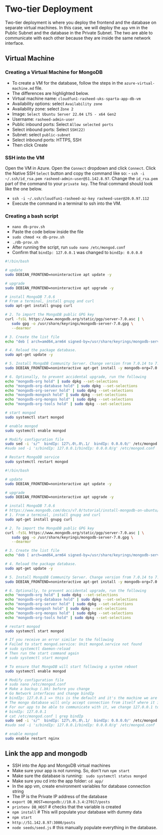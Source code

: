 # Two-tier Deployment

Two-tier deployment is where you deploy the frontend and the database on separate virtual machines. In this case, we will deploy the `app` vm in the Public Subnet and the database in the Private Subnet. The two are able to communicate with each other because they are inside the same network interface.

## Virtual Machine

### Creating a Virtual Machine for MongoDB

- To create a VM for the database, follow the steps in the `azure-virtual-machine.md` file.
- The differences are highlighted below.
- Virtual machine name: `cloudfun1-rasheed-uks-sparta-app-db-vm`
- Availability options: select `Availability zone`
- Availability zone: select `Zone 2`
- Image: `Select Ubuntu Server 22.04 LTS - x64 Gen2`
- Username: `rasheed-admin-user`
- Public inbound ports: Select `Allow selected ports`
- Select inbound ports: Select `SSH(22)`
- Subnet: select `public-subnet`
- Select inbound ports: HTTPS, SSH
- Then click Create

### SSH into the VM

Open the VM in Azure. Open the `Connect` dropdown and click `Connect`. Click the Native SSH `Select` button and copy the command like so: - `ssh -i ~/.ssh/id_rsa.pem rasheed-admin-user@51.142.8.97`. Change the `id_rsa.pem` part of the command to your `private key`. The final command should look like the one below.

- `ssh -i ~/.ssh/cloudfun1-rasheed-az-key rasheed-user@20.0.97.112`
- Execute the command in a terminal to ssh into the VM.

### Creating a bash script

- `nano db-prov.sh`
- Paste the code below inside the file
- `sudo chmod +x db-prov.sh`
- `./db-prov.sh`
- After running the script, run `sudo nano /etc/mongod.conf`
- Confirm that `bindIp: 127.0.0.1` was changed to `bindIp: 0.0.0.0`

```sh => db-prov.sh
#!/bin/bash

# update
sudo DEBIAN_FRONTEND=noninteractive apt update -y

# upgrade
sudo DEBIAN_FRONTEND=noninteractive apt upgrade -y

# install MongoDB 7.0.6
# From a terminal, install gnupg and curl
sudo apt-get install gnupg curl

# 2. To import the MongoDB public GPG key
curl -fsSL https://www.mongodb.org/static/pgp/server-7.0.asc | \
   sudo gpg -o /usr/share/keyrings/mongodb-server-7.0.gpg \
   --dearmor

# 3. Create the list file
echo "deb [ arch=amd64,arm64 signed-by=/usr/share/keyrings/mongodb-server-7.0.gpg ] https://repo.mongodb.org/apt/ubuntu jammy/mongodb-org/7.0 multiverse" | sudo tee /etc/apt/sources.list.d/mongodb-org-7.0.list

# 4. Reload the package database.
sudo apt-get update -y

# 5. Install MongoDB Community Server. Change version from 7.0.14 to 7.0.6
sudo DEBIAN_FRONTEND=noninteractive apt-get install -y mongodb-org=7.0.6 mongodb-org-database=7.0.6 mongodb-org-server=7.0.6 mongodb-mongosh mongodb-org-mongos=7.0.6 mongodb-org-tools=7.0.6

# 6. Optionally, to prevent accidental upgrade, run the following
echo "mongodb-org hold" | sudo dpkg --set-selections
echo "mongodb-org-database hold" | sudo dpkg --set-selections
echo "mongodb-org-server hold" | sudo dpkg --set-selections
echo "mongodb-mongosh hold" | sudo dpkg --set-selections
echo "mongodb-org-mongos hold" | sudo dpkg --set-selections
echo "mongodb-org-tools hold" | sudo dpkg --set-selections

# start mongod
sudo systemctl start mongod

# enable mongod
sudo systemctl enable mongod

# Modify configuration file
sudo sed -i 's/^  bindIp: 127\.0\.0\.1/  bindIp: 0.0.0.0/' /etc/mongod.conf
#sudo sed -i 's/bindIp: 127.0.0.1/bindIp: 0.0.0.0/g' /etc/mongod.conf

# Restart MongoDB service
sudo systemctl restart mongod 
```

```sh => db-prov.sh => summarised
#!/bin/bash

# update
sudo DEBIAN_FRONTEND=noninteractive apt update -y

# upgrade
sudo DEBIAN_FRONTEND=noninteractive apt upgrade -y

# install MongoDB 7.0.6
# https://www.mongodb.com/docs/v7.0/tutorial/install-mongodb-on-ubuntu/
# 1. From a terminal, install gnupg and curl
sudo apt-get install gnupg curl

# 2. To import the MongoDB public GPG key
curl -fsSL https://www.mongodb.org/static/pgp/server-7.0.asc | \
   sudo gpg -o /usr/share/keyrings/mongodb-server-7.0.gpg \
   --dearmor

# 3. Create the list file
echo "deb [ arch=amd64,arm64 signed-by=/usr/share/keyrings/mongodb-server-7.0.gpg ] https://repo.mongodb.org/apt/ubuntu jammy/mongodb-org/7.0 multiverse" | sudo tee /etc/apt/sources.list.d/mongodb-org-7.0.list

# 4. Reload the package database.
sudo apt-get update -y

# 5. Install MongoDB Community Server. Change version from 7.0.14 to 7.0.6
sudo DEBIAN_FRONTEND=noninteractive apt-get install -y mongodb-org=7.0.6 mongodb-org-database=7.0.6 mongodb-org-server=7.0.6 mongodb-mongosh mongodb-org-mongos=7.0.6 mongodb-org-tools=7.0.6

# 6. Optionally, to prevent accidental upgrade, run the following
echo "mongodb-org hold" | sudo dpkg --set-selections
echo "mongodb-org-database hold" | sudo dpkg --set-selections
echo "mongodb-org-server hold" | sudo dpkg --set-selections
echo "mongodb-mongosh hold" | sudo dpkg --set-selections
echo "mongodb-org-mongos hold" | sudo dpkg --set-selections
echo "mongodb-org-tools hold" | sudo dpkg --set-selections

# restart mongod
sudo systemctl start mongod

# If you receive an error similar to the following
# Failed to start mongod.service: Unit mongod.service not found
# sudo systemctl daemon-reload
# Then run the start command again
# sudo systemctl start mongod

# To ensure that MongoDB will start following a system reboot
sudo systemctl enable mongod

# Modify configuration file
# sudo nano /etc/mongod.conf
# Make a backup (.bk) before you change
# Go Network interfaces and change bindIp
# bindIp: 127.0.0.1 => this is the default and it's the machine we are logged into
# The mongo database will only accept connection from itself where it is installed
# For our app to be able to communicate with it, we change 127.0.0.1 to 0.0.0.0
# bindIp: 127.0.0.1
# cat /etc/mongod.conf | grep bindIp
sudo sed -i 's/^  bindIp: 127\.0\.0\.1/  bindIp: 0.0.0.0/' /etc/mongod.conf
#sudo sed -i 's/bindIp: 127.0.0.1/bindIp: 0.0.0.0/g' /etc/mongod.conf

# enable mongod
sudo enable restart nginx
```

## Link the app and mongodb

- SSH into the App and MongoDB virtual machines
- Make sure your app is not running. So, don't run `npm start`
- Make sure the database is running: ` sudo systemctl status mongod`
- Make sure you cd into the app folder: `cd app/`
- In the app vm, create environment variables for database connection string
- The IP is the Private IP address of the database
- `export DB_HOST=mongodb://10.0.3.4:27017/posts`
- `printenv DB_HOST` # checks that the variable is created
- `npm install` # This will populate your database with dummy data
- `npm start`
- `http://51.142.8.97:3000/posts`
- `node seeds/seed.js` # this manually populate everything in the database.

